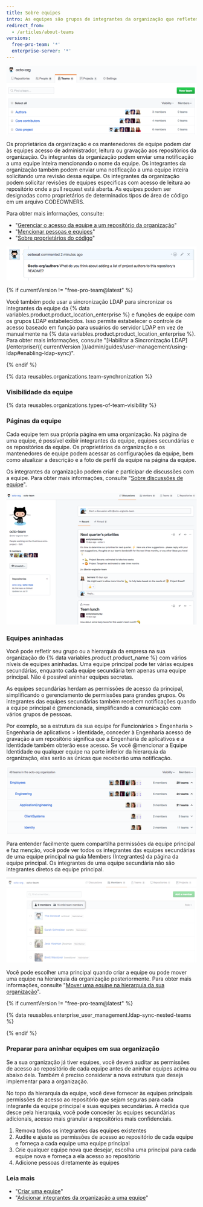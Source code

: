 ```yaml
---
title: Sobre equipes
intro: As equipes são grupos de integrantes da organização que refletem sua empresa ou a estrutura do grupo com permissões de acesso em cascata e menções.
redirect_from:
  - /articles/about-teams
versions:
  free-pro-team: '*'
  enterprise-server: '*'
---
```


![Lista de equipes em uma organização](/assets/images/help/teams/org-list-of-teams.png)

Os proprietários da organização e os mantenedores de equipe podem dar às equipes acesso de administrador, leitura ou gravação aos repositórios da organização. Os integrantes da organização podem enviar uma notificação a uma equipe inteira mencionando o nome da equipe. Os integrantes da organização também podem enviar uma notificação a uma equipe inteira solicitando uma revisão dessa equipe. Os integrantes da organização podem solicitar revisões de equipes específicas com acesso de leitura ao repositório onde a pull request está aberta. As equipes podem ser designadas como proprietários de determinados tipos de área de código em um arquivo CODEOWNERS.

Para obter mais informações, consulte:
- "[Gerenciar o acesso da equipe a um repositório da organização](/articles/managing-team-access-to-an-organization-repository)"
- "[Mencionar pessoas e equipes](/articles/basic-writing-and-formatting-syntax/#mentioning-people-and-teams)"
- "[Sobre proprietários do código](/articles/about-code-owners/)"

![Imagem de uma menção de equipe](/assets/images/help/teams/team-mention.png)

{% if currentVersion != "free-pro-team@latest" %}

Você também pode usar a sincronização LDAP para sincronizar os integrantes da equipe da {% data variables.product.product_location_enterprise %} e funções de equipe com os grupos LDAP estabelecidos. Isso permite estabelecer o controle de acesso baseado em função para usuários do servidor LDAP em vez de manualmente na {% data variables.product.product_location_enterprise %}. Para obter mais informações, consulte "[Habilitar a Sincronização LDAP](/enterprise/{{ currentVersion }}/admin/guides/user-management/using-ldap#enabling-ldap-sync)".

{% endif %}

{% data reusables.organizations.team-synchronization %}

### Visibilidade da equipe

{% data reusables.organizations.types-of-team-visibility %}

### Páginas da equipe

Cada equipe tem sua própria página em uma organização. Na página de uma equipe, é possível exibir integrantes da equipe, equipes secundárias e os repositórios da equipe. Os proprietários da organização e os mantenedores de equipe podem acessar as configurações da equipe, bem como atualizar a descrição e a foto de perfil da equipe na página da equipe.

Os integrantes da organização podem criar e participar de discussões com a equipe. Para obter mais informações, consulte "[Sobre discussões de equipe](/articles/about-team-discussions)".

![Página da equipe listando integrantes e discussões da equipe](/assets/images/help/organizations/team-page-discussions-tab.png)

### Equipes aninhadas

Você pode refletir seu grupo ou a hierarquia da empresa na sua organização do {% data variables.product.product_name %} com vários níveis de equipes aninhadas. Uma equipe principal pode ter várias equipes secundárias, enquanto cada equipe secundária tem apenas uma equipe principal. Não é possível aninhar equipes secretas.

As equipes secundárias herdam as permissões de acesso da principal, simplificando o gerenciamento de permissões para grandes grupos. Os integrantes das equipes secundárias também recebem notificações quando a equipe principal é @mencionada, simplificando a comunicação com vários grupos de pessoas.

Por exemplo, se a estrutura da sua equipe for Funcionários > Engenharia > Engenharia de aplicativos > Identidade, conceder à Engenharia acesso de gravação a um repositório significa que a Engenharia de aplicativos e a Identidade também obterão esse acesso. Se você @mencionar a Equipe Identidade ou qualquer equipe na parte inferior da hierarquia da organização, elas serão as únicas que receberão uma notificação.

![Página das equipes com uma equipe principal e equipes secundárias](/assets/images/help/teams/nested-teams-eng-example.png)

Para entender facilmente quem compartilha permissões da equipe principal e faz menção, você pode ver todos os integrantes das equipes secundárias de uma equipe principal na guia Members (Integrantes) da página da equipe principal. Os integrantes de uma equipe secundária não são integrantes diretos da equipe principal.

![Página da equipe principal com todos os integrantes das equipes secundárias](/assets/images/help/teams/team-and-subteam-members.png)

Você pode escolher uma principal quando criar a equipe ou pode mover uma equipe na hierarquia da organização posteriormente. Para obter mais informações, consulte "[Mover uma equipe na hierarquia da sua organização](/articles/moving-a-team-in-your-organization-s-hierarchy)".

{% if currentVersion != "free-pro-team@latest" %}

{% data reusables.enterprise_user_management.ldap-sync-nested-teams %}

{% endif %}

### Preparar para aninhar equipes em sua organização

Se a sua organização já tiver equipes, você deverá auditar as permissões de acesso ao repositório de cada equipe antes de aninhar equipes acima ou abaixo dela. Também é preciso considerar a nova estrutura que deseja implementar para a organização.

No topo da hierarquia da equipe, você deve fornecer às equipes principais permissões de acesso ao repositório que sejam seguras para cada integrante da equipe principal e suas equipes secundárias. À medida que desce pela hierarquia, você pode conceder às equipes secundárias adicionais, acesso mais granular a repositórios mais confidenciais.

1. Remova todos os integrantes das equipes existentes
2. Audite e ajuste as permissões de acesso ao repositório de cada equipe e forneça a cada equipe uma equipe principal
3. Crie qualquer equipe nova que desejar, escolha uma principal para cada equipe nova e forneça a ela acesso ao repositório
4. Adicione pessoas diretamente às equipes

### Leia mais

- "[Criar uma equipe](/articles/creating-a-team)"
- "[Adicionar integrantes da organização a uma equipe](/articles/adding-organization-members-to-a-team)"
